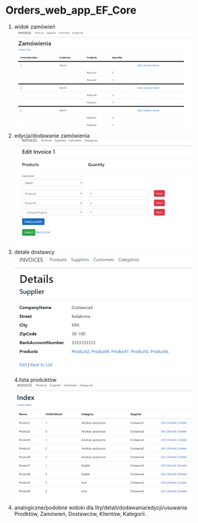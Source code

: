 # Orders_web_app_EF_Core
1. widok zamówień  
![Screenshot](Obraz1.png)
2. edycja/dodawanie zamówienia  
![Screenshot](Obraz2.png)
3. detale dostawcy  
![Screenshot](Obraz3.png)
4.lista produktów  
![Screenshot](Obraz4.png)
5. analogiczne/podobne widoki dla lity/detali/dodawania/edycji/usuwania Prodktów, Zamówień, Dostawców, Klientów, Kategorii.

